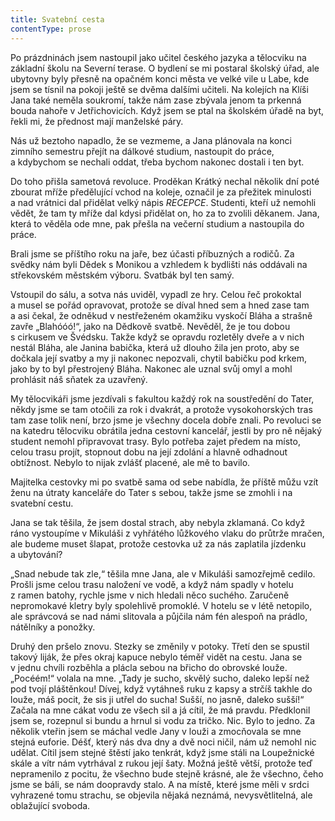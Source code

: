 ```yaml
---
title: Svatební cesta
contentType: prose
---
```


  

Po prázdninách jsem nastoupil jako učitel českého jazyka a tělocviku na základní školu na Severní terase. O bydlení se mi postaral školský úřad, ale ubytovny byly přesně na opačném konci města ve velké vile u Labe, kde jsem se tísnil na pokoji ještě se dvěma dalšími učiteli. Na kolejích na Klíši Jana také neměla soukromí, takže nám zase zbývala jenom ta prkenná bouda nahoře v Jetřichovicích. Když jsem se ptal na školském úřadě na byt, řekli mi, že přednost mají manželské páry.

Nás už beztoho napadlo, že se vezmeme, a Jana plánovala na konci zimního semestru přejít na dálkové studium, nastoupit do práce, a kdybychom se nechali oddat, třeba bychom nakonec dostali i ten byt.

Do toho přišla sametová revoluce. Proděkan Krátký nechal několik dní poté zbourat mříže předělující vchod na koleje, označil je za přežitek minulosti a nad vrátnici dal přidělat velký nápis _RECEPCE_. Studenti, kteří už nemohli vědět, že tam ty mříže dal kdysi přidělat on, ho za to zvolili děkanem. Jana, která to věděla ode mne, pak přešla na večerní studium a nastoupila do práce.

Brali jsme se příštího roku na jaře, bez účasti příbuzných a rodičů. Za svědky nám byli Dědek s Monikou a vzhledem k bydlišti nás oddávali na střekovském městském výboru. Svatbák byl ten samý.

Vstoupil do sálu, a sotva nás uviděl, vypadl ze hry. Celou řeč prokoktal a musel se pořád opravovat, protože se díval hned sem a hned zase tam a asi čekal, že odněkud v nestřeženém okamžiku vyskočí Bláha a strašně zavře „Blahóóó!“, jako na Dědkově svatbě. Nevěděl, že je tou dobou s cirkusem ve Švédsku. Takže když se opravdu rozletěly dveře a v nich nestál Bláha, ale Janina babička, která už dlouho žila jen proto, aby se dočkala její svatby a my ji nakonec nepozvali, chytil babičku pod krkem, jako by to byl přestrojený Bláha. Nakonec ale uznal svůj omyl a mohl prohlásit náš sňatek za uzavřený.

  

My tělocvikáři jsme jezdívali s fakultou každý rok na soustředění do Tater, někdy jsme se tam otočili za rok i dvakrát, a protože vysokohorských tras tam zase tolik není, brzo jsme je všechny docela dobře znali. Po revoluci se na katedru tělocviku obrátila jedna cestovní kancelář, jestli by pro ně nějaký student nemohl připravovat trasy. Bylo potřeba zajet předem na místo, celou trasu projít, stopnout dobu na její zdolání a hlavně odhadnout obtížnost. Nebylo to nijak zvlášť placené, ale mě to bavilo.

Majitelka cestovky mi po svatbě sama od sebe nabídla, že příště můžu vzít ženu na útraty kanceláře do Tater s sebou, takže jsme se zmohli i na svatební cestu.

Jana se tak těšila, že jsem dostal strach, aby nebyla zklamaná. Co když ráno vystoupíme v Mikuláši z vyhřátého lůžkového vlaku do průtrže mračen, ale budeme muset šlapat, protože cestovka už za nás zaplatila jízdenku a ubytování?

„Snad nebude tak zle,“ těšila mne Jana, ale v Mikuláši samozřejmě cedilo. Prošli jsme celou trasu naložení ve vodě, a když nám spadly v hotelu z ramen batohy, rychle jsme v nich hledali něco suchého. Zaručeně nepromokavé kletry byly spolehlivě promoklé. V hotelu se v létě netopilo, ale správcová se nad námi slitovala a půjčila nám fén alespoň na prádlo, nátělníky a ponožky.

Druhý den pršelo znovu. Stezky se změnily v potoky. Třetí den se spustil takový liják, že přes okraj kapuce nebylo téměř vidět na cestu. Jana se v jednu chvíli rozběhla a plácla sebou na břicho do obrovské louže. „Pocéém!“ volala na mne. „Tady je sucho, skvělý sucho, daleko lepší než pod tvojí pláštěnkou! Dívej, když vytáhneš ruku z kapsy a strčíš takhle do louže, máš pocit, že sis ji utřel do sucha! Sušší, no jasně, daleko sušší!“ Začala na mne cákat vodu ze všech sil a já cítil, že má pravdu. Předklonil jsem se, rozepnul si bundu a hrnul si vodu za tričko. Nic. Bylo to jedno. Za několik vteřin jsem se máchal vedle Jany v louži a zmocňovala se mne stejná euforie. Déšť, který nás dva dny a dvě noci ničil, nám už nemohl nic udělat. Cítil jsem stejné štěstí jako tenkrát, když jsme stáli na Loupežnické skále a vítr nám vytrhával z rukou její šaty. Možná ještě větší, protože teď nepramenilo z pocitu, že všechno bude stejně krásné, ale že všechno, čeho jsme se báli, se nám doopravdy stalo. A na místě, které jsme měli v srdci vyhrazené tomu strachu, se objevila nějaká neznámá, nevysvětlitelná, ale oblažující svoboda.
